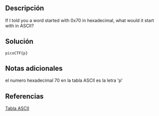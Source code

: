 ## Descripción
If I told you a word started with 0x70 in hexadecimal, what would it start with in ASCII?

## Solución
```bash()
picoCTF{p}
```

## Notas adicionales
el numero hexadecimal 70 en la tabla ASCII es la letra 'p'

## Referencias 
[Tabla ASCII](https://www.asciitable.com/)
